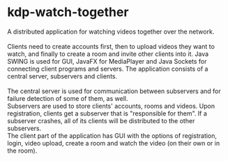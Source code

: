 # kdp-watch-together

A distributed application for watching videos together over the network. <br/><br/>
Clients need to create accounts first, then to upload videos they want to watch, and finally to create a room and invite other clients into it. Java SWING is used for GUI, JavaFX for MediaPlayer and Java Sockets for connecting client programs and servers.
The application consists of a central server, subservers and clients. <br/><br/>
The central server is used for communication between subservers and for failure detection of some of them, as well. <br/>
Subservers are used to store clients' accounts, rooms and videos. Upon registration, clients get a subserver that is "responsible for them". If a subserver crashes, all of its clients will be distributed to the other subservers. <br/>
The client part of the application has GUI with the options of registration, login, video upload, create a room and watch the video (on their own or in the room). <br/>
